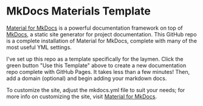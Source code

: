 # MkDocs Materials Template

[Material for MkDocs](https://squidfunk.github.io/mkdocs-material/getting-started/) is a powerful documentation framework on top of [MkDocs](https://www.mkdocs.org), a static site generator for project documentation. This GitHub repo is a complete installation of Material for MkDocs, complete with many of the most useful YML settings.

I've set up this repo as a template specifically for the laymen. Click the green button "Use this Template" above to create a new documentation repo complete with GitHub Pages. It takes less than a few minutes! Then, add a domain (optional) and begin adding your markdown docs.

To customize the site, adjust the mkdocs.yml file to suit your needs; for more info on customizing the site, visit [Material for MkDocs](https://squidfunk.github.io/mkdocs-material/getting-started/).
